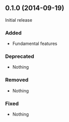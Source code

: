 ## 0.1.0 (2014-09-19)

Initial release

### Added

- Fundamental features

### Deprecated

- Nothing

### Removed

- Nothing

### Fixed

- Nothing


